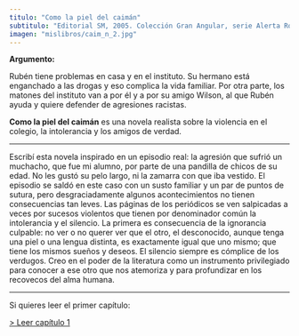 ```yaml
---
titulo: "Como la piel del caimán"
subtitulo: "Editorial SM, 2005. Colección Gran Angular, serie Alerta Roja"
imagen: "mislibros/caim_n_2.jpg"
---
```

 **Argumento:**

Rubén tiene problemas en casa y en el instituto. Su hermano está enganchado a
las drogas y eso complica la vida familiar. Por otra parte, los matones del
instituto van a por él y a por su amigo Wilson, al que Rubén ayuda y quiere
defender de agresiones racistas.

**Como la piel del caimán** es una novela realista sobre la violencia en el
colegio, la intolerancia y los amigos de verdad.

* * *

Escribí esta novela inspirado en un episodio real: la agresión que sufrió un
muchacho, que fue mi alumno, por parte de una pandilla de chicos de su edad.
No les gustó su pelo largo, ni la zamarra con que iba vestido. El episodio se
saldó en este caso con un susto familiar y un par de puntos de sutura, pero
desgraciadamente algunos acontecimientos no tienen consecuencias tan leves.
Las páginas de los periódicos se ven salpicadas a veces por sucesos violentos
que tienen por denominador común la intolerancia y el silencio. La primera es
consecuencia de la ignorancia culpable: no ver o no querer ver que el otro,
el desconocido, aunque tenga una piel o una lengua distinta, es exactamente
igual que uno mismo; que tiene los mismos sueños y deseos. El silencio
siempre es cómplice de los verdugos. Creo en el poder de la literatura como
un instrumento privilegiado para conocer a ese otro que nos atemoriza y para
profundizar en los recovecos del alma humana.

* * *

Si quieres leer el primer capítulo:

[> Leer capítulo 1](http:/ver/paraleer/caiman-capitulo)

